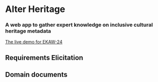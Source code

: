 # Alter Heritage
### A web app to gather expert knowledge on inclusive cultural heritage metadata

[The live demo for EKAW-24](https://alterheritage.project.cwi.nl/#ekaw24demo)

## Requirements Elicitation

## Domain documents
